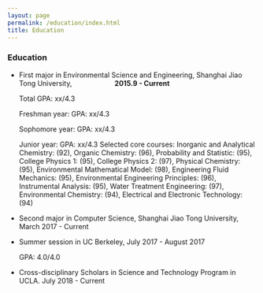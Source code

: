 ```yaml
---
layout: page
permalink: /education/index.html
title: Education
---
```


### Education
- First major in Environmental Science and Engineering, Shanghai Jiao Tong University, &nbsp;&nbsp;&nbsp;&nbsp;&nbsp;&nbsp;&nbsp;&nbsp;&nbsp;&nbsp;&nbsp;&nbsp;&nbsp;&nbsp;&nbsp;&nbsp;&nbsp;&nbsp;&nbsp;&nbsp; <b>2015.9 - Current</b>


  Total GPA: xx/4.3

  Freshman year: GPA: xx/4.3

  Sophomore year: GPA: xx/4.3

  Junior year: GPA: xx/4.3
Selected core courses: Inorganic and Analytical Chemistry: (92), Organic Chemistry: (96), Probability and Statistic: (95), College Physics 1: (95), College Physics 2: (97), Physical Chemistry: (95), Environmental Mathematical Model: (98), Engineering Fluid Mechanics: (95), Environmental Engineering Principles: (96), Instrumental Analysis: (95), Water Treatment Engineering: (97), Environmental Chemistry: (94), Electrical and Electronic Technology: (94)


- Second major in Computer Science, Shanghai Jiao Tong University, March 2017 - Current 


- Summer session in UC Berkeley, July 2017 - August 2017


  GPA: 4.0/4.0

- Cross-disciplinary Scholars in Science and Technology Program in UCLA. July 2018 - Current
